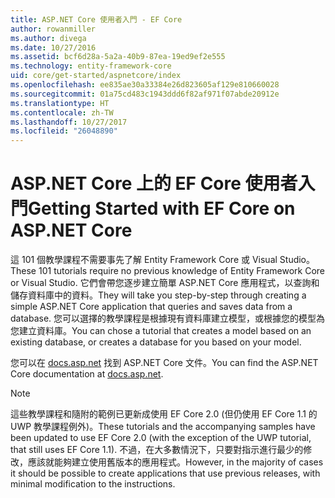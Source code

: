 ```yaml
---
title: ASP.NET Core 使用者入門 - EF Core
author: rowanmiller
ms.author: divega
ms.date: 10/27/2016
ms.assetid: bcf6d28a-5a2a-40b9-87ea-19ed9ef2e555
ms.technology: entity-framework-core
uid: core/get-started/aspnetcore/index
ms.openlocfilehash: ee835ae30a33384e26d823605af129e810660028
ms.sourcegitcommit: 01a75cd483c1943ddd6f82af971f07abde20912e
ms.translationtype: HT
ms.contentlocale: zh-TW
ms.lasthandoff: 10/27/2017
ms.locfileid: "26048890"
---
```

# <a name="getting-started-with-ef-core-on-aspnet-core"></a><span data-ttu-id="bd6a7-102">ASP.NET Core 上的 EF Core 使用者入門</span><span class="sxs-lookup"><span data-stu-id="bd6a7-102">Getting Started with EF Core on ASP.NET Core</span></span>

<span data-ttu-id="bd6a7-103">這 101 個教學課程不需要事先了解 Entity Framework Core 或 Visual Studio。</span><span class="sxs-lookup"><span data-stu-id="bd6a7-103">These 101 tutorials require no previous knowledge of Entity Framework Core or Visual Studio.</span></span> <span data-ttu-id="bd6a7-104">它們會帶您逐步建立簡單 ASP.NET Core 應用程式，以查詢和儲存資料庫中的資料。</span><span class="sxs-lookup"><span data-stu-id="bd6a7-104">They will take you step-by-step through creating a simple ASP.NET Core application that queries and saves data from a database.</span></span> <span data-ttu-id="bd6a7-105">您可以選擇的教學課程是根據現有資料庫建立模型，或根據您的模型為您建立資料庫。</span><span class="sxs-lookup"><span data-stu-id="bd6a7-105">You can chose a tutorial that creates a model based on an existing database, or creates a database for you based on your model.</span></span>

<span data-ttu-id="bd6a7-106">您可以在 [docs.asp.net](https://docs.asp.net) 找到 ASP.NET Core 文件。</span><span class="sxs-lookup"><span data-stu-id="bd6a7-106">You can find the ASP.NET Core documentation at [docs.asp.net](https://docs.asp.net).</span></span>

> [!NOTE]  
> <span data-ttu-id="bd6a7-107">這些教學課程和隨附的範例已更新成使用 EF Core 2.0 (但仍使用 EF Core 1.1 的 UWP 教學課程例外)。</span><span class="sxs-lookup"><span data-stu-id="bd6a7-107">These tutorials and the accompanying samples have been updated to use EF Core 2.0 (with the exception of the UWP tutorial, that still uses EF Core 1.1).</span></span> <span data-ttu-id="bd6a7-108">不過，在大多數情況下，只要對指示進行最少的修改，應該就能夠建立使用舊版本的應用程式。</span><span class="sxs-lookup"><span data-stu-id="bd6a7-108">However, in the majority of cases it should be possible to create applications that use previous releases, with minimal modification to the instructions.</span></span>
